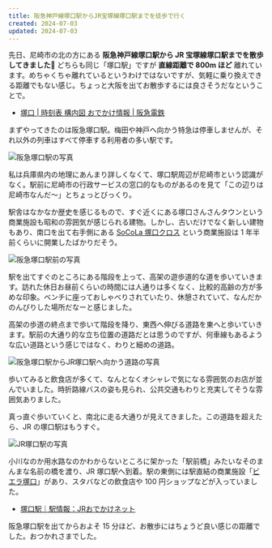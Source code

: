 ```yaml
---
title: 阪急神戸線塚口駅からJR宝塚線塚口駅までを徒歩で行く
created: 2024-07-03
updated: 2024-07-03
---
```


先日、尼崎市の北の方にある **阪急神戸線塚口駅から JR 宝塚線塚口駅までを散歩してきました🚶** どちらも同じ「塚口駅」ですが **直線距離で 800m ほど** 離れています。めちゃくちゃ離れているというわけではないですが、気軽に乗り換えできる距離でもない感じ。ちょっと大阪を出てお散歩するには良さそうだなということで。

- [塚口 | 時刻表 構内図 おでかけ情報 | 阪急電鉄](https://www.hankyu.co.jp/station/tsukaguchi.html)

まずやってきたのは阪急塚口駅。梅田や神戸へ向かう特急は停車しませんが、それ以外の列車はすべて停車する利用者の多い駅です。

![阪急塚口駅の写真](c667daba-0173-49dd-e539-2b8cc0643f00)

私は兵庫県内の地理にあんまり詳しくなくて、塚口駅周辺が尼崎市という認識がなく。駅前に尼崎市の行政サービスの窓口的なものがあるのを見て「この辺りは尼崎市なんだ～」とちょっとびっくり。

駅舎はなかなか歴史を感じるもので、すぐ近くにある塚口さんさんタウンという商業施設も昭和の雰囲気が感じられる建物。しかし、古いだけでなく新しい建物もあり、南口を出て右手側にある [SoCoLa 塚口クロス](https://tsukaguchi.socola-sc.jp/) という商業施設は 1 年半前くらいに開業したばかりだそう。

![阪急塚口駅前の写真](a9517817-133b-4ece-4536-10a1e4ea7600)

駅を出てすぐのところにある階段を上って、高架の遊歩道的な道を歩いていきます。訪れた休日お昼前くらいの時間には人通りは多くなく、比較的高齢の方が多めな印象。ベンチに座っておしゃべりされていたり、休憩されていて、なんだかのんびりした場所だなーと感じました。

高架の歩道の終点まで歩いて階段を降り、東西へ伸びる道路を東へと歩いていきます。駅前の大通り的な立ち位置の道路だとは思うのですが、何車線もあるような広い道路という感じではなく、わりと細めの道路。

![阪急塚口駅からJR塚口駅へ向かう道路の写真](d0a2ffd1-85b8-4e2c-bc0c-2e344db52400)

歩いてみると飲食店が多くて、なんとなくオシャレで気になる雰囲気のお店が並んでいました。時折路線バスの姿も見られ、公共交通もわりと充実してそうな雰囲気ありました。

真っ直ぐ歩いていくと、南北に走る大通りが見えてきました。この道路を超えたら、JR の塚口駅はもうすぐ。

![JR塚口駅の写真](2a48b8d6-2ddf-4b7b-762f-1a2dd8421500)

小川なのか用水路なのかわからないところに架かった「駅前橋」みたいなそのまんまな名前の橋を渡り、JR 塚口駅へ到着。駅の東側には駅直結の商業施設「[ビエラ塚口](https://www.jrwd.co.jp/vierra/tsukaguchi.html)」があり、スタバなどの飲食店や 100 円ショップなどが入っていました。

- [塚口駅｜駅情報：JRおでかけネット](https://www.jr-odekake.net/eki/top?id=0610301)

阪急塚口駅を出てからおよそ 15 分ほど、お散歩にはちょうど良い感じの距離でした。おつかれさまでした。

